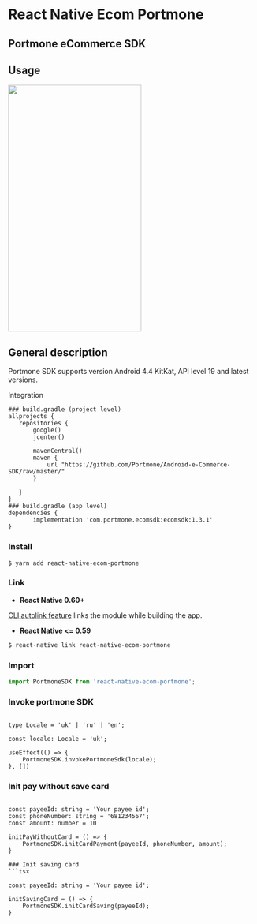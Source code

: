 # React Native Ecom Portmone

## Portmone eCommerce SDK

## Usage

<img src="assets/img.png" width="270" height="500" />

## General description
Portmone SDK supports version Android 4.4 KitKat, API level 19 and latest versions.

Integration
```$xslt
### build.gradle (project level)
allprojects {
   repositories {
       google()
       jcenter()

       mavenCentral()
       maven {
           url "https://github.com/Portmone/Android-e-Commerce-SDK/raw/master/"
       }

   }
}
### build.gradle (app level)
dependencies {
       implementation 'com.portmone.ecomsdk:ecomsdk:1.3.1'
}
```

### Install

```
$ yarn add react-native-ecom-portmone
```

### Link

- **React Native 0.60+**


[CLI autolink feature](https://github.com/react-native-community/cli/blob/master/docs/autolinking.md) links the module while building the app. 


- **React Native <= 0.59**


```bash
$ react-native link react-native-ecom-portmone
```

### Import

```js
import PortmoneSDK from 'react-native-ecom-portmone';
```

### Invoke portmone SDK
```tsx

type Locale = 'uk' | 'ru' | 'en';

const locale: Locale = 'uk';

useEffect(() => {
    PortmoneSDK.invokePortmoneSdk(locale);
}, [])

```

### Init pay without save card
```tsx

const payeeId: string = 'Your payee id';
const phoneNumber: string = '681234567';
const amount: number = 10

initPayWithoutCard = () => {
    PortmoneSDK.initCardPayment(payeeId, phoneNumber, amount);
}

### Init saving card
```tsx

const payeeId: string = 'Your payee id';

initSavingCard = () => {
    PortmoneSDK.initCardSaving(payeeId);
}

```

